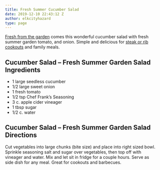 ```yaml
---
title: Fresh Summer Cucumber Salad
date: 2019-12-10 22:43:12 Z
author: elkcityhazard
type: page
---
```


[Fresh from the garden][1] comes this wonderful cucumber salad with fresh summer garden tomato, and onion. Simple and delicious for [steak or rib cookouts][2] and family meals.

## Cucumber Salad &#8211; Fresh Summer Garden Salad Ingredients

  * 1 large seedless cucumber
  * 1/2 large sweet onion
  * 1 fresh tomato
  * 1/2 tsp Chef Frank&#8217;s Seasoning
  * 3 c. apple cider vineager
  * 1 tbsp sugar
  * 1/2 c. water

## Cucumber Salad &#8211; Fresh Summer Garden Salad Directions

Cut vegetables into large chunks (bite size) and place into right sized bowl. Sprinkle seasoning salt and sugar over vegetables, then top off with vineager and water. Mix and let sit in fridge for a couple hours. Serve as side dish for any meal. Great for cookouts and barbecues.

 [1]: /wordpress/vegetables-and-salad-recipes/
 [2]: /wordpress/grilling-cookouts-and-barbecues/